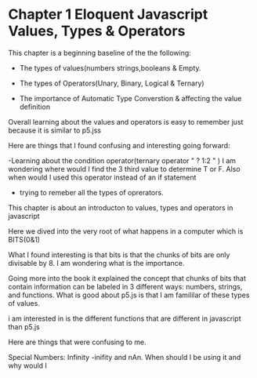 # Chapter 1 Eloquent Javascript Values, Types & Operators

This chapter is a beginning baseline of the the following: 

- The types of values(numbers strings,booleans & Empty.

- The types of Operators(Unary, Binary, Logical & Ternary)

- The importance of Automatic Type Converstion & affecting the value definition

Overall learning about the values and operators is easy to remember just because it is similar to p5.jss

Here are things that I found confusing and interesting going forward:

-Learning about the condition operator(ternary operator " ? 1:2 " ) I am wondering where would I find the 3 third value to determine T or F.
Also when would I used this operator instead of an if statement 

- trying to remeber all the types of oprerators.





This chapter is about an introducton to values, types and operators in javascript 

Here we dived into the very root of what happens in a computer which is BITS(0&1)

What I found interesting is that bits is that the chunks of bits are only divisable by 8. I am wondering what is the importance.

Going more into the book it explained the concept that chunks of bits that contain information can be labeled in 3 different ways: numbers, strings, and functions. What is good about p5.js is that I am famililar of these types of values. 

i am interested in is the different functions that are different in javascript than p5.js

Here are things that were confusing to me. 

Special Numbers: Infinity -inifity and nAn. When should I be using it and why would I



